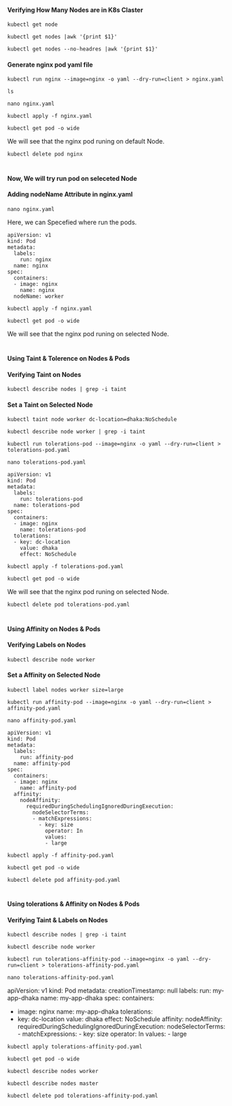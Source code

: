 #### Verifying How Many Nodes are in K8s Claster
~~~
kubectl get node
~~~
~~~
kubectl get nodes |awk '{print $1}'
~~~
~~~
kubectl get nodes --no-headres |awk '{print $1}'
~~~
#### Generate nginx pod yaml file
~~~
kubectl run nginx --image=nginx -o yaml --dry-run=client > nginx.yaml
~~~
~~~
ls
~~~
~~~
nano nginx.yaml
~~~
~~~
kubectl apply -f nginx.yaml
~~~
~~~
kubectl get pod -o wide
~~~
We will see that the nginx pod runing on default Node.
~~~
kubectl delete pod nginx
~~~
#
#### Now, We will try run pod on seleceted Node
#### Adding nodeName Attribute in nginx.yaml
~~~
nano nginx.yaml
~~~
Here, we can Specefied where run the pods. 
~~~
apiVersion: v1
kind: Pod
metadata:
  labels:
    run: nginx
  name: nginx
spec:
  containers:
  - image: nginx
    name: nginx
  nodeName: worker
~~~
~~~
kubectl apply -f nginx.yaml
~~~
~~~
kubectl get pod -o wide
~~~
We will see that the nginx pod runing on selected Node.
#
#### Using Taint & Tolerence on Nodes & Pods
#### Verifying Taint on Nodes
~~~
kubectl describe nodes | grep -i taint
~~~
#### Set a Taint on Selected Node
~~~
kubectl taint node worker dc-location=dhaka:NoSchedule
~~~
~~~
kubectl describe node worker | grep -i taint
~~~
~~~
kubectl run tolerations-pod --image=nginx -o yaml --dry-run=client > tolerations-pod.yaml
~~~
~~~
nano tolerations-pod.yaml
~~~
~~~
apiVersion: v1
kind: Pod
metadata:
  labels:
    run: tolerations-pod
  name: tolerations-pod
spec:
  containers:
  - image: nginx
    name: tolerations-pod
  tolerations:
  - key: dc-location
    value: dhaka
    effect: NoSchedule
~~~
~~~
kubectl apply -f tolerations-pod.yaml
~~~
~~~
kubectl get pod -o wide
~~~
We will see that the nginx pod runing on selected Node.
~~~
kubectl delete pod tolerations-pod.yaml
~~~
#
#### Using Affinity on Nodes & Pods
#### Verifying Labels on Nodes
~~~
kubectl describe node worker
~~~
#### Set a Affinity on Selected Node
~~~
kubectl label nodes worker size=large
~~~
~~~
kubectl run affinity-pod --image=nginx -o yaml --dry-run=client > affinity-pod.yaml
~~~
~~~
nano affinity-pod.yaml
~~~
~~~
apiVersion: v1
kind: Pod
metadata:
  labels:
    run: affinity-pod
  name: affinity-pod
spec:
  containers:
  - image: nginx
    name: affinity-pod
  affinity:
    nodeAffinity:
      requiredDuringSchedulingIgnoredDuringExecution:
        nodeSelectorTerms:
        - matchExpressions:
          - key: size
            operator: In
            values:
            - large
~~~
~~~
kubectl apply -f affinity-pod.yaml
~~~
~~~
kubectl get pod -o wide
~~~
~~~
kubectl delete pod affinity-pod.yaml
~~~
#
#### Using tolerations & Affinity on Nodes & Pods
#### Verifying Taint & Labels on Nodes
~~~
kubectl describe nodes | grep -i taint
~~~
~~~
kubectl describe node worker
~~~
~~~
kubectl run tolerations-affinity-pod --image=nginx -o yaml --dry-run=client > tolerations-affinity-pod.yaml
~~~
~~~
nano tolerations-affinity-pod.yaml
~~~
apiVersion: v1
kind: Pod
metadata:
  creationTimestamp: null
  labels:
    run: my-app-dhaka
  name: my-app-dhaka
spec:
  containers:
  - image: nginx
    name: my-app-dhaka
  tolerations:
  - key: dc-location
    value: dhaka
    effect: NoSchedule
  affinity:
    nodeAffinity:
      requiredDuringSchedulingIgnoredDuringExecution:
        nodeSelectorTerms:
        - matchExpressions:
          - key: size
            operator: In
            values:
            - large
~~~
kubectl apply tolerations-affinity-pod.yaml
~~~
~~~
kubectl get pod -o wide
~~~
~~~
kubectl describe nodes worker
~~~
~~~
kubectl describe nodes master
~~~
~~~
kubectl delete pod tolerations-affinity-pod.yaml
~~~



